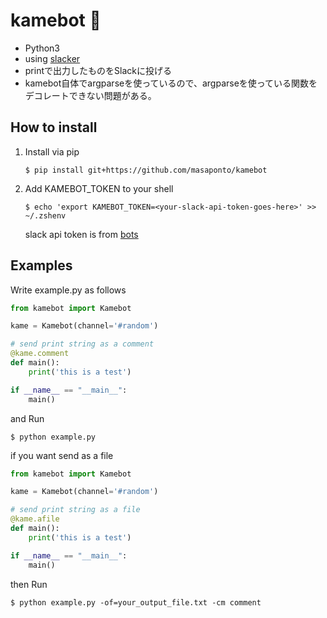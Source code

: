# kamebot :turtle:
- Python3
- using [slacker](https://github.com/os/slacker)
- printで出力したものをSlackに投げる 
- kamebot自体でargparseを使っているので、argparseを使っている関数をデコレートできない問題がある。


## How to install 
1. Install via pip  
   ```
   $ pip install git+https://github.com/masaponto/kamebot  
   ```
2. Add KAMEBOT_TOKEN to your shell  
   ```
   $ echo 'export KAMEBOT_TOKEN=<your-slack-api-token-goes-here>' >> ~/.zshenv
   ```  
   slack api token is from [bots](https://slack.com/apps/A0F7YS25R-bots)

## Examples

Write example.py as follows  

```python
from kamebot import Kamebot

kame = Kamebot(channel='#random')

# send print string as a comment
@kame.comment
def main():
    print('this is a test')

if __name__ == "__main__":
    main()
```

and Run 
```
$ python example.py
```

if you want send as a file  

```python
from kamebot import Kamebot

kame = Kamebot(channel='#random')

# send print string as a file
@kame.afile
def main():
    print('this is a test')

if __name__ == "__main__":
    main()
```

then Run  
```
$ python example.py -of=your_output_file.txt -cm comment
```
